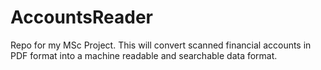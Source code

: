 # AccountsReader
Repo for my MSc Project. This will convert scanned financial accounts in PDF format into a machine readable and searchable data format.

